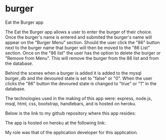 # burger

Eat the Burger app

The Eat the Burger app allows a user to enter the burger of their choice.  Once the burger's name is entered and submited the burger's name will appear on the "Burger Menu" section.  Should the user click the "86" button next to the burger name that burger will then be moved to the "86 List" section.  Once on the "86 list" the user has the option to delete the burger or "Remove from Menu".  This will remove the burger from the 86 list and from the database.

Behind the scenes when a burger is added it is added to the mysql burger_db and the devoured state is set to "false" or "0".  When the user clicks the "86" button the devoured state is changed to "true" or "1" in the database.  

The technologies used in the making of this app were:  express, node.js, msql, html, css, bootstrap, handlebars, and is hosted on heroku.

Below is the link to my github repository where this app resides: 

The app is hosted on heroku at the following link: 

My role was that of the application developer for this application.